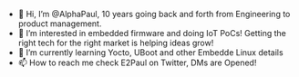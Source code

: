 - 👋 Hi, I’m @AlphaPaul, 10 years going back and forth from Engineering to product management.
- 👀 I’m interested in embedded firmware and doing IoT PoCs! Getting the right tech for the right market is helping ideas grow!
- 🌱 I’m currently learning Yocto, UBoot and other Embedde Linux details
- 📫 How to reach me check E2Paul on Twitter, DMs are Opened!

<!---
AlphaPaul/AlphaPaul is a ✨ special ✨ repository because its `README.md` (this file) appears on your GitHub profile.
You can click the Preview link to take a look at your changes.
--->
